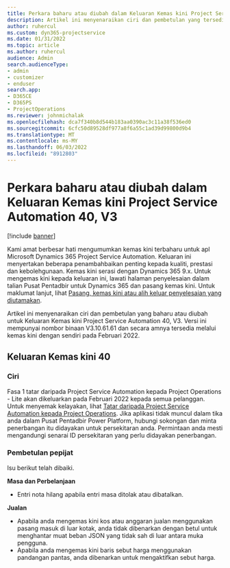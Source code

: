 ```yaml
---
title: Perkara baharu atau diubah dalam Keluaran Kemas kini Project Service Automation 40, V3
description: Artikel ini menyenaraikan ciri dan pembetulan yang tersedia dalam Keluaran Kemas kini Microsoft Dynamics 365 Project Service Automation 40, V3.
author: ruhercul
ms.custom: dyn365-projectservice
ms.date: 01/31/2022
ms.topic: article
ms.author: ruhercul
audience: Admin
search.audienceType:
- admin
- customizer
- enduser
search.app:
- D365CE
- D365PS
- ProjectOperations
ms.reviewer: johnmichalak
ms.openlocfilehash: dca7f340b8d544b183aa0390ac3c11a38f536ed0
ms.sourcegitcommit: 6cfc50d89528df977a8f6a55c1ad39d99800d9b4
ms.translationtype: MT
ms.contentlocale: ms-MY
ms.lasthandoff: 06/03/2022
ms.locfileid: "8912803"
---
```

# <a name="whats-new-or-changed-in-project-service-automation-update-release-40-v3"></a>Perkara baharu atau diubah dalam Keluaran Kemas kini Project Service Automation 40, V3

[!include [banner](../includes/psa-now-project-operations.md)]

Kami amat berbesar hati mengumumkan kemas kini terbaharu untuk apl Microsoft Dynamics 365 Project Service Automation. Keluaran ini menyertakan beberapa penambahbaikan penting kepada kualiti, prestasi dan kebolehgunaan. Kemas kini serasi dengan Dynamics 365 9.x. Untuk mengemas kini kepada keluaran ini, lawati halaman penyelesaian dalam talian Pusat Pentadbir untuk Dynamics 365 dan pasang kemas kini. Untuk maklumat lanjut, lihat [Pasang, kemas kini atau alih keluar penyelesaian yang diutamakan](/power-platform/admin/install-remove-preferred-solution).

Artikel ini menyenaraikan ciri dan pembetulan yang baharu atau diubah untuk Keluaran Kemas kini Project Service Automation 40, V3. Versi ini mempunyai nombor binaan V3.10.61.61 dan secara amnya tersedia melalui kemas kini dengan sendiri pada Februari 2022.

## <a name="update-release-40"></a>Keluaran Kemas kini 40

### <a name="features"></a>Ciri
Fasa 1 tatar daripada Project Service Automation kepada Project Operations - Lite akan dikeluarkan pada Februari 2022 kepada semua pelanggan. Untuk menyemak kelayakan, lihat [Tatar daripada Project Service Automation kepada Project Operations](upgrade-project-operations-non-stocked.md). Jika aplikasi tidak muncul dalam tika anda dalam Pusat Pentadbir Power Platform, hubungi sokongan dan minta penerbangan itu didayakan untuk persekitaran anda. Permintaan anda mesti mengandungi senarai ID persekitaran yang perlu didayakan penerbangan.

### <a name="bug-fixes"></a>Pembetulan pepijat

Isu berikut telah dibaiki.

**Masa dan Perbelanjaan**
- Entri nota hilang apabila entri masa ditolak atau dibatalkan. 

**Jualan**

- Apabila anda mengemas kini kos atau anggaran jualan menggunakan pasang masuk di luar kotak, anda tidak dibenarkan dengan betul untuk menghantar muat beban JSON yang tidak sah di luar antara muka pengguna.
- Apabila anda mengemas kini baris sebut harga menggunakan pandangan pantas, anda dibenarkan untuk mengaktifkan sebut harga.
